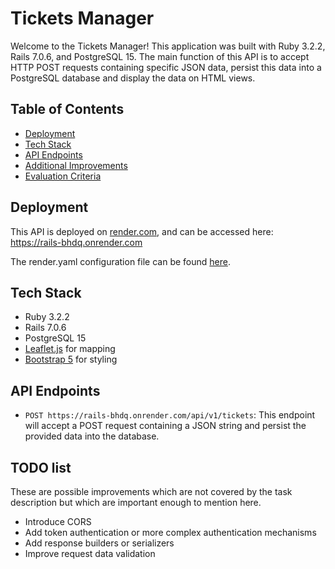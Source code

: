 # Tickets Manager

Welcome to the Tickets Manager! This application was built with Ruby 3.2.2, Rails 7.0.6, and PostgreSQL 15. The main function of this API is to accept HTTP POST requests containing specific JSON data, persist this data into a PostgreSQL database and display the data on HTML views.

## Table of Contents

- [Deployment](#deployment)
- [Tech Stack](#tech-stack)
- [API Endpoints](#api-endpoints)
- [Additional Improvements](#additional-improvements)
- [Evaluation Criteria](#evaluation-criteria)

## Deployment

This API is deployed on [render.com](https://www.render.com/), and can be accessed here: https://rails-bhdq.onrender.com

The render.yaml configuration file can be found [here](https://github.com/Mortle/tickets-manager/blob/main/render.yaml).

## Tech Stack

- Ruby 3.2.2
- Rails 7.0.6
- PostgreSQL 15
- [Leaflet.js](https://leafletjs.com/) for mapping
- [Bootstrap 5](https://getbootstrap.com/docs/5.0/getting-started/introduction/) for styling

## API Endpoints

- `POST https://rails-bhdq.onrender.com/api/v1/tickets`: This endpoint will accept a POST request containing a JSON string and persist the provided data into the database.

## TODO list

These are possible improvements which are not covered by the task description but which are important enough to mention here.

- Introduce CORS
- Add token authentication or more complex authentication mechanisms
- Add response builders or serializers
- Improve request data validation

